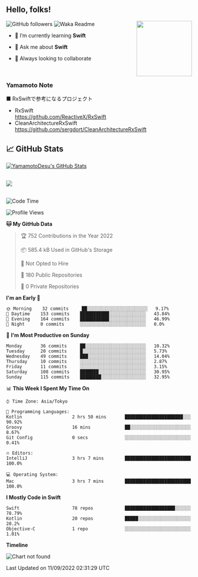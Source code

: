 ## Hello, folks! 

<p>
<img align="right" src="https://media.giphy.com/media/26ufdb3cYKwbRtYVW/giphy.gif" style="max-width:100%;" height="150px">
 
![GitHub followers](https://img.shields.io/github/followers/YamamotoDesu?label=Follow&style=social)
![Waka Readme](https://github.com/YamamotoDesu/YamamotoDesu/workflows/Waka%20Readme/badge.svg)
 
- 🌱 I’m currently learning **Swift**  
 
- 💬 Ask me about **Swift**  
 
- 👯 Always looking to collaborate
</p>
<br>

### Yamamoto Note
■ RxSwiftで参考になるプロジェクト　<br>
* RxSwift  
https://github.com/ReactiveX/RxSwift
* CleanArchitectureRxSwift  
https://github.com/sergdort/CleanArchitectureRxSwift



## &#x1f4c8; GitHub Stats
<a href="https://github.com/YamamotoDesu/YamamotoDesu">
  <img align="center" src="https://github-readme-stats.vercel.app/api?username=YamamotoDesu&show_icons=true&line_height=27&count_private=true&title_color=ffffff&text_color=c9cacc&icon_color=2bbc8a&bg_color=1d1f21&hide=contribs,prs&show_icons=true" alt="YamamotoDesu's GitHub Stats" /><br><br>
</a>

![](https://github-profile-summary-cards.vercel.app/api/cards/profile-details?username=YamamotoDesu&theme=vue)
<br><br>

<!--START_SECTION:waka-->
![Code Time](http://img.shields.io/badge/Code%20Time-189%20hrs%2058%20mins-blue)

![Profile Views](http://img.shields.io/badge/Profile%20Views-5-blue)

**🐱 My GitHub Data** 

> 🏆 752 Contributions in the Year 2022
 > 
> 📦 585.4 kB Used in GitHub's Storage 
 > 
> 🚫 Not Opted to Hire
 > 
> 📜 180 Public Repositories 
 > 
> 🔑 0 Private Repositories  
 > 
**I'm an Early 🐤** 

```text
🌞 Morning    32 commits     ██░░░░░░░░░░░░░░░░░░░░░░░   9.17% 
🌆 Daytime    153 commits    ███████████░░░░░░░░░░░░░░   43.84% 
🌃 Evening    164 commits    ███████████░░░░░░░░░░░░░░   46.99% 
🌙 Night      0 commits      ░░░░░░░░░░░░░░░░░░░░░░░░░   0.0%

```
📅 **I'm Most Productive on Sunday** 

```text
Monday       36 commits     ██░░░░░░░░░░░░░░░░░░░░░░░   10.32% 
Tuesday      20 commits     █░░░░░░░░░░░░░░░░░░░░░░░░   5.73% 
Wednesday    49 commits     ███░░░░░░░░░░░░░░░░░░░░░░   14.04% 
Thursday     10 commits     ░░░░░░░░░░░░░░░░░░░░░░░░░   2.87% 
Friday       11 commits     ░░░░░░░░░░░░░░░░░░░░░░░░░   3.15% 
Saturday     108 commits    ███████░░░░░░░░░░░░░░░░░░   30.95% 
Sunday       115 commits    ████████░░░░░░░░░░░░░░░░░   32.95%

```


📊 **This Week I Spent My Time On** 

```text
⌚︎ Time Zone: Asia/Tokyo

💬 Programming Languages: 
Kotlin                   2 hrs 50 mins       ██████████████████████░░░   90.92% 
Groovy                   16 mins             ██░░░░░░░░░░░░░░░░░░░░░░░   8.67% 
Git Config               0 secs              ░░░░░░░░░░░░░░░░░░░░░░░░░   0.41%

🔥 Editors: 
IntelliJ                 3 hrs 7 mins        █████████████████████████   100.0%

💻 Operating System: 
Mac                      3 hrs 7 mins        █████████████████████████   100.0%

```

**I Mostly Code in Swift** 

```text
Swift                    78 repos            ███████████████████░░░░░░   78.79% 
Kotlin                   20 repos            █████░░░░░░░░░░░░░░░░░░░░   20.2% 
Objective-C              1 repo              ░░░░░░░░░░░░░░░░░░░░░░░░░   1.01%

```


**Timeline**

![Chart not found](https://raw.githubusercontent.com/YamamotoDesu/YamamotoDesu/main/charts/bar_graph.png) 


 Last Updated on 11/09/2022 02:31:29 UTC
<!--END_SECTION:waka-->


